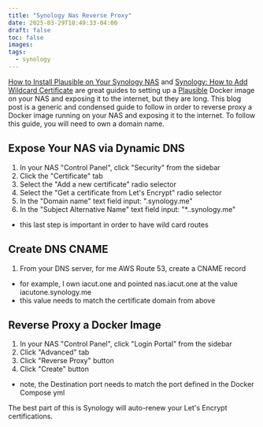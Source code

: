 ```yaml
---
title: "Synology Nas Reverse Proxy"
date: 2025-03-29T18:49:33-04:00
draft: false
toc: false
images:
tags: 
  - synology
---
```


[How to Install Plausible on Your Synology NAS](https://mariushosting.com/how-to-install-plausible-on-your-synology-nas/) and [Synology: How to Add Wildcard Certificate](https://mariushosting.com/synology-how-to-add-wildcard-certificate/) are great guides to setting up a [Plausible](https://github.com/plausible/community-edition) Docker image on your NAS and exposing it to the internet, but they are long. This blog post is a generic and condensed guide to follow in order to reverse proxy a Docker image running on your NAS and exposing it to the internet. To follow this guide, you will need to own a domain name.

## Expose Your NAS via Dynamic DNS

1. In your NAS "Control Panel", click "Security" from the sidebar
2. Click the "Certificate" tab
3. Select the "Add a new certificate" radio selector
4. Select the "Get a certificate from Let's Encrypt" radio selector
5. In the "Domain name" text field input: "<your-domain>.synology.me"
6. In the "Subject Alternative Name" text field input: "*.<your-domain>.synology.me"
  - this last step is important in order to have wild card routes

## Create DNS CNAME

1. From your DNS server, for me AWS Route 53, create a CNAME record
  - for example, I own iacut.one and pointed nas.iacut.one at the value iacutone.synology.me
  - this value needs to match the certificate domain from above

## Reverse Proxy a Docker Image

1. In your NAS "Control Panel", click "Login Portal" from the sidebar
2. Click "Advanced" tab
3. Click "Reverse Proxy" button
4. Click "Create" button
  - note, the Destination port needs to match the port defined in the Docker Compose yml

The best part of this is Synology will auto-renew your Let's Encrypt certifications.
